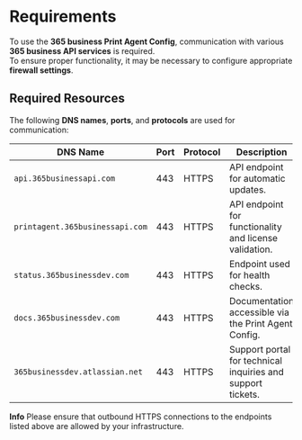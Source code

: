 # Requirements

To use the **365 business Print Agent Config**, communication with various **365 business API services** is required.  
To ensure proper functionality, it may be necessary to configure appropriate **firewall settings**.

## Required Resources

The following **DNS names**, **ports**, and **protocols** are used for communication:

| DNS Name                         | Port | Protocol | Description                                                                  |
|----------------------------------|------|----------|------------------------------------------------------------------------------|
| `api.365businessapi.com`         | 443  | HTTPS    | API endpoint for automatic updates.                                          |
| `printagent.365businessapi.com`  | 443  | HTTPS    | API endpoint for functionality and license validation.                       |
| `status.365businessdev.com`      | 443  | HTTPS    | Endpoint used for health checks.                                             |
| `docs.365businessdev.com`        | 443  | HTTPS    | Documentation accessible via the Print Agent Config.                         |
| `365businessdev.atlassian.net`   | 443  | HTTPS    | Support portal for technical inquiries and support tickets.                  |

<div class="alert alert-info">
    <i class="fa-duotone fa-solid fa-circle-info fa-xl"></i>
	<strong>Info</strong>
    Please ensure that outbound HTTPS connections to the endpoints listed above are allowed by your infrastructure.
</div>
